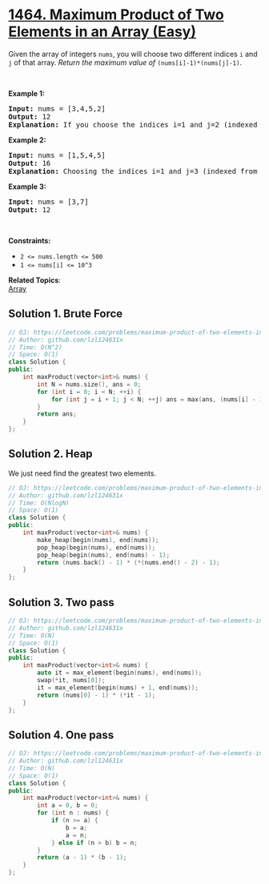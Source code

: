 # [1464. Maximum Product of Two Elements in an Array (Easy)](https://leetcode.com/problems/maximum-product-of-two-elements-in-an-array/)

Given the array of integers <code>nums</code>, you will choose two different indices <code>i</code> and <code>j</code> of that array. <em>Return the maximum value of</em> <code>(nums[i]-1)*(nums[j]-1)</code>.
<p>&nbsp;</p>
<p><strong>Example 1:</strong></p>

<pre><strong>Input:</strong> nums = [3,4,5,2]
<strong>Output:</strong> 12 
<strong>Explanation:</strong> If you choose the indices i=1 and j=2 (indexed from 0), you will get the maximum value, that is, (nums[1]-1)*(nums[2]-1) = (4-1)*(5-1) = 3*4 = 12. 
</pre>

<p><strong>Example 2:</strong></p>

<pre><strong>Input:</strong> nums = [1,5,4,5]
<strong>Output:</strong> 16
<strong>Explanation:</strong> Choosing the indices i=1 and j=3 (indexed from 0), you will get the maximum value of (5-1)*(5-1) = 16.
</pre>

<p><strong>Example 3:</strong></p>

<pre><strong>Input:</strong> nums = [3,7]
<strong>Output:</strong> 12
</pre>

<p>&nbsp;</p>
<p><strong>Constraints:</strong></p>

<ul>
	<li><code>2 &lt;= nums.length &lt;= 500</code></li>
	<li><code>1 &lt;= nums[i] &lt;= 10^3</code></li>
</ul>

**Related Topics**:  
[Array](https://leetcode.com/tag/array/)

## Solution 1. Brute Force

```cpp
// OJ: https://leetcode.com/problems/maximum-product-of-two-elements-in-an-array/
// Author: github.com/lzl124631x
// Time: O(N^2)
// Space: O(1)
class Solution {
public:
    int maxProduct(vector<int>& nums) {
        int N = nums.size(), ans = 0;
        for (int i = 0; i < N; ++i) {
            for (int j = i + 1; j < N; ++j) ans = max(ans, (nums[i] - 1) * (nums[j] - 1)) ;
        }
        return ans;
    }
};
```

## Solution 2. Heap

We just need find the greatest two elements.

```cpp
// OJ: https://leetcode.com/problems/maximum-product-of-two-elements-in-an-array/
// Author: github.com/lzl124631x
// Time: O(NlogN)
// Space: O(1)
class Solution {
public:
    int maxProduct(vector<int>& nums) {
        make_heap(begin(nums), end(nums));
        pop_heap(begin(nums), end(nums));
        pop_heap(begin(nums), end(nums) - 1);
        return (nums.back() - 1) * (*(nums.end() - 2) - 1);
    }
};
```

## Solution 3. Two pass

```cpp
// OJ: https://leetcode.com/problems/maximum-product-of-two-elements-in-an-array/
// Author: github.com/lzl124631x
// Time: O(N)
// Space: O(1)
class Solution {
public:
    int maxProduct(vector<int>& nums) {
        auto it = max_element(begin(nums), end(nums));
        swap(*it, nums[0]);
        it = max_element(begin(nums) + 1, end(nums));
        return (nums[0] - 1) * (*it - 1);
    }
};
```

## Solution 4. One pass

```cpp
// OJ: https://leetcode.com/problems/maximum-product-of-two-elements-in-an-array/
// Author: github.com/lzl124631x
// Time: O(N)
// Space: O(1)
class Solution {
public:
    int maxProduct(vector<int>& nums) {
        int a = 0, b = 0;
        for (int n : nums) {
            if (n >= a) {
                b = a;
                a = n;
            } else if (n > b) b = n;
        }
        return (a - 1) * (b - 1);
    }
};
```
